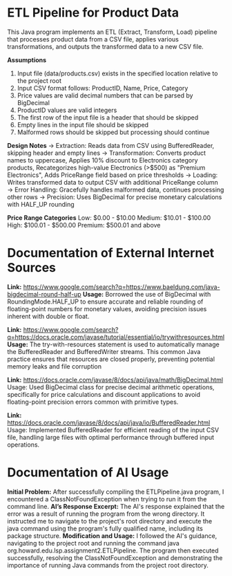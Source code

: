 # ETL Pipeline for Product Data
This Java program implements an ETL (Extract, Transform, Load) pipeline that processes product data from a CSV file, applies various transformations, and outputs the transformed data to a new CSV file.

**Assumptions**
1. Input file (data/products.csv) exists in the specified location relative to the project root
2. Input CSV format follows: ProductID, Name, Price, Category
3. Price values are valid decimal numbers that can be parsed by BigDecimal
4. ProductID values are valid integers
5. The first row of the input file is a header that should be skipped
6. Empty lines in the input file should be skipped
7. Malformed rows should be skipped but processing should continue

**Design Notes**
→ Extraction: Reads data from CSV using BufferedReader, skipping header and empty lines
→ Transformation: Converts product names to uppercase, Applies 10% discount to Electronics category products, Recategorizes high-value Electronics (>$500) as "Premium Electronics", Adds PriceRange field based on price thresholds
→ Loading: Writes transformed data to output CSV with additional PriceRange column
→ Error Handling: Gracefully handles malformed data, continues processing other rows
→ Precision: Uses BigDecimal for precise monetary calculations with HALF_UP rounding

**Price Range Categories**
Low: $0.00 - $10.00
Medium: $10.01 - $100.00
High: $100.01 - $500.00
Premium: $500.01 and above

# Documentation of External Internet Sources
**Link:** https://www.google.com/search?q=https://www.baeldung.com/java-bigdecimal-round-half-up
**Usage:** Borrowed the use of BigDecimal with RoundingMode.HALF_UP to ensure accurate and reliable rounding of floating-point numbers for monetary values, avoiding precision issues inherent with double or float.

**Link:** https://www.google.com/search?q=https://docs.oracle.com/javase/tutorial/essential/io/trywithresources.html
**Usage:** The try-with-resources statement is used to automatically manage the BufferedReader and BufferedWriter streams. This common Java practice ensures that resources are closed properly, preventing potential memory leaks and file corruption

**Link:** https://docs.oracle.com/javase/8/docs/api/java/math/BigDecimal.html
Usage: Used BigDecimal class for precise decimal arithmetic operations, specifically for price calculations and discount applications to avoid floating-point precision errors common with primitive types.

**Link:** https://docs.oracle.com/javase/8/docs/api/java/io/BufferedReader.html
Usage: Implemented BufferedReader for efficient reading of the input CSV file, handling large files with optimal performance through buffered input operations.

# Documentation of AI Usage
**Initial Problem:** After successfully compiling the ETLPipeline.java program, I encountered a ClassNotFoundException when trying to run it from the command line.
**AI’s Response Excerpt:** The AI's response explained that the error was a result of running the program from the wrong directory. It instructed me to navigate to the project's root directory and execute the java command using the program's fully qualified name, including its package structure.
**Modification and Usage:** I followed the AI's guidance, navigating to the project root and running the command java org.howard.edu.lsp.assignment2.ETLPipeline. The program then executed successfully, resolving the ClassNotFoundException and demonstrating the importance of running Java commands from the project root directory.
